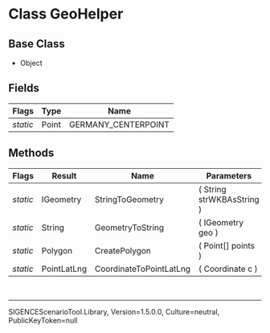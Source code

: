 # Class GeoHelper
## Base Class
- Object
## Fields
Flags|Type|Name
-|-|-
*static*|Point|GERMANY_CENTERPOINT
## Methods
Flags|Result|Name|Parameters
-|-|-|-
*static*|IGeometry|StringToGeometry|( String strWKBAsString )
*static*|String|GeometryToString|( IGeometry geo )
*static*|Polygon|CreatePolygon|( Point[] points )
*static*|PointLatLng|CoordinateToPointLatLng|( Coordinate c )

<br /><hr />
SIGENCEScenarioTool.Library, Version=1.5.0.0, Culture=neutral, PublicKeyToken=null
